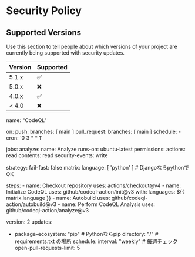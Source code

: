# Security Policy

## Supported Versions

Use this section to tell people about which versions of your project are
currently being supported with security updates.

| Version | Supported          |
| ------- | ------------------ |
| 5.1.x   | :white_check_mark: |
| 5.0.x   | :x:                |
| 4.0.x   | :white_check_mark: |
| < 4.0   | :x:                |



name: "CodeQL"

on:
  push:
    branches: [ main ]
  pull_request:
    branches: [ main ]
  schedule:
    - cron: '0 3 * * 1'

jobs:
  analyze:
    name: Analyze
    runs-on: ubuntu-latest
    permissions:
      actions: read
      contents: read
      security-events: write

  strategy:
      fail-fast: false
      matrix:
        language: [ 'python' ]  # DjangoならpythonでOK

  steps:
      - name: Checkout repository
        uses: actions/checkout@v4
      - name: Initialize CodeQL
        uses: github/codeql-action/init@v3
        with:
          languages: ${{ matrix.language }}
      - name: Autobuild
        uses: github/codeql-action/autobuild@v3
      - name: Perform CodeQL Analysis
        uses: github/codeql-action/analyze@v3

version: 2
updates:
  - package-ecosystem: "pip"   # Pythonならpip
    directory: "/"             # requirements.txt の場所
    schedule:
      interval: "weekly"       # 毎週チェック
    open-pull-requests-limit: 5
  
